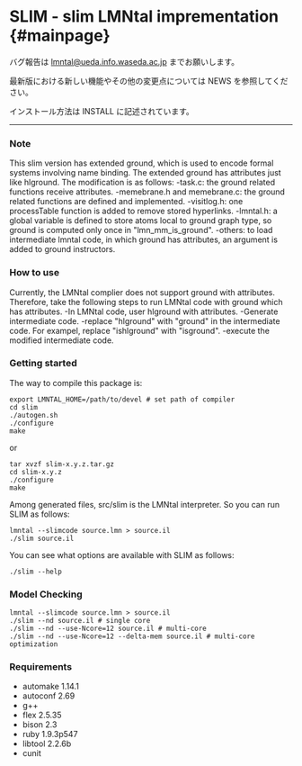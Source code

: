 SLIM - slim LMNtal imprementation {#mainpage}
===============================

バグ報告は lmntal@ueda.info.waseda.ac.jp までお願いします。

最新版における新しい機能やその他の変更点については NEWS を参照してください。

インストール方法は INSTALL に記述されています。

---


### Note

This slim version has extended ground, which is used to encode formal systems involving name binding.
The extended ground has attributes just like hlground.
The modification is as follows:
-task.c:    the ground related functions receive attributes.
-memebrane.h and memebrane.c: the ground related functions are defined and implemented. 
-visitlog.h: one processTable function is added to remove stored hyperlinks.
-lmntal.h: a global variable is defined to store atoms local to ground graph type, so ground is computed only once in "lmn_mm_is_ground".
-others: to load intermediate lmntal code, in which ground has attributes, an argument is added to ground instructors.


### How to use

Currently, the LMNtal complier does not support ground with attributes.
Therefore, take the following steps to run LMNtal code with ground which has attributes.
-In LMNtal code, user hlground with attributes.
-Generate intermediate code.
-replace "hlground"  with "ground" in the intermediate code. For exampel, replace "ishlground" with "isground".
-execute the modified intermediate code.


### Getting started

The way to compile this package is:

```
export LMNTAL_HOME=/path/to/devel # set path of compiler
cd slim
./autogen.sh
./configure
make
```
or

```
tar xvzf slim-x.y.z.tar.gz
cd slim-x.y.z
./configure
make
```

Among generated files, src/slim is the LMNtal interpreter.
So you can run SLIM as follows:

```
lmntal --slimcode source.lmn > source.il
./slim source.il
```

You can see what options are available with SLIM as follows:

```
./slim --help
```

### Model Checking

```
lmntal --slimcode source.lmn > source.il
./slim --nd source.il # single core
./slim --nd --use-Ncore=12 source.il # multi-core
./slim --nd --use-Ncore=12 --delta-mem source.il # multi-core optimization
```

### Requirements
- automake 1.14.1
- autoconf 2.69
- g++
- flex 2.5.35
- bison 2.3
- ruby 1.9.3p547
- libtool 2.2.6b
- cunit
